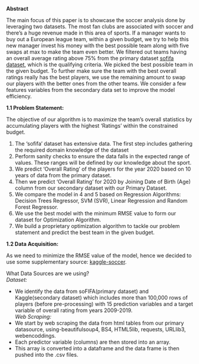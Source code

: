**Abstract**

The main focus of this paper is to showcase the soccer analysis done by leveraging two datasets. The most fan clubs are associated with soccer and there’s a huge revenue made in this area of sports. If a manager wants to buy out a European league team, within a given budget, we try to help this new manager invest his money with the best possible team along with five swaps at max to make the team even better. We filtered out teams having an overall average rating above 75% from the primary dataset [sofifa dataset](https://sofifa.com/), which is the qualifying criteria. We picked the best possible team in the given budget. To further make sure the team with the best overall ratings really has the best players, we use the remaining amount to swap our players with the better ones from the other teams. We consider a few features variables from the secondary data set to improve the model efficiency. 


**1.1 Problem Statement:**

The objective of our algorithm is to maximize the team’s overall statistics by accumulating players with the highest ‘Ratings’ within the constrained budget.<br>
1. The ‘sofifa’ dataset has extensive data. The first step includes gathering the required domain knowledge of the dataset<br>
2. Perform sanity checks to ensure the data falls in the expected range of values. These ranges will be defined by our knowledge about the sport.
3. We predict ‘Overall Rating’ of the players for the year 2020 based on 10 years of data from the primary dataset. 
4. Then we predict ‘Overall Rating’ for 2020 by Joining Date of Birth (Age) column from our secondary dataset with our Primary Dataset.
5. We compare the model in 4 and 5 based on Regression Algorithms: Decision Trees Regressor, SVM (SVR), Linear Regression and Random Forest Regressor. 
6. We use the best model with the minimum RMSE value to form our dataset for Optimization Algorithm.
7. We build a proprietary optimization algorithm to tackle our problem statement and predict the best team in the given budget.


**1.2 Data Acquisition:**

As we need to minimize the RMSE value of the model, hence we decided to use some supplementary source: [kaggle-soccer](https://www.kaggle.com/hugomathien/soccer).<br>

What Data Sources are we using?<br>
*Dataset:*<br>
- We identify the data from soFIFA(primary dataset) and Kaggle(secondary dataset) which includes more than 100,000 rows of players (before pre-processing) with 15 prediction variables and a target variable of overall rating from years 2009-2019.<br>
*Web Scraping:* <br>
- We start by web scraping the data from html tables from our primary datasource, using-beautifulsoup4, BS4, HTML5lib, requests, URLlib3, webencoddings.<br>
- Each predictor variable (columns) are then stored into an array.<br>
- This array is converted into a dataframe and the data frame is then pushed into the .csv files.<br>


